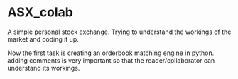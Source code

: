 # ASX_colab
A simple personal stock exchange. Trying to understand the workings of the market and coding it up.

Now the first task is creating an orderbook matching engine in python. adding comments is very important so that the reader/collaborator can understand its workings.